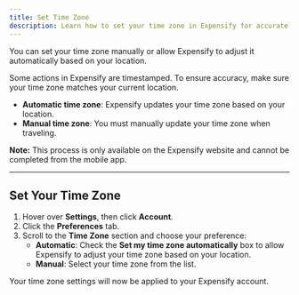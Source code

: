```yaml
---
title: Set Time Zone
description: Learn how to set your time zone in Expensify for accurate timestamps.
---
```


You can set your time zone manually or allow Expensify to adjust it automatically based on your location.

Some actions in Expensify are timestamped. To ensure accuracy, make sure your time zone matches your current location.
- **Automatic time zone**: Expensify updates your time zone based on your location.
- **Manual time zone**: You must manually update your time zone when traveling.

**Note:** This process is only available on the Expensify website and cannot be completed from the mobile app.

---

## Set Your Time Zone

1. Hover over **Settings**, then click **Account**.
2. Click the **Preferences** tab.
3. Scroll to the **Time Zone** section and choose your preference:
   - **Automatic**: Check the **Set my time zone automatically** box to allow Expensify to adjust your time zone based on your location.
   - **Manual**: Select your time zone from the list.

Your time zone settings will now be applied to your Expensify account.
